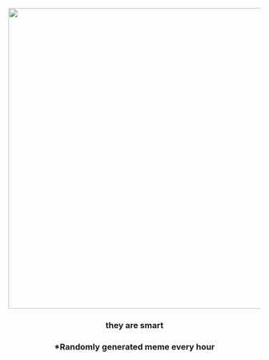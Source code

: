 <p align="center">
        <img src="https://i.redd.it/kdnoio1savo81.gif" width="600" height="600">
        </p>
        <h3 align="center">they are smart</h3>
        <h3 align="center">*Randomly generated meme every hour</h3>
    